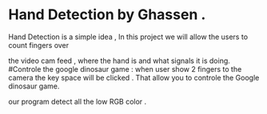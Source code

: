 # Hand Detection by Ghassen .

Hand Detection is a simple idea ,
In this project we will allow the users to count fingers over 

the video cam feed , where the hand is and what signals it is doing.
#Controle the google dinosaur game :
when user show 2 fingers to the camera the key space will be clicked . That allow you to controle
 the Google dinosaur game.

 our program detect all the low RGB color . 